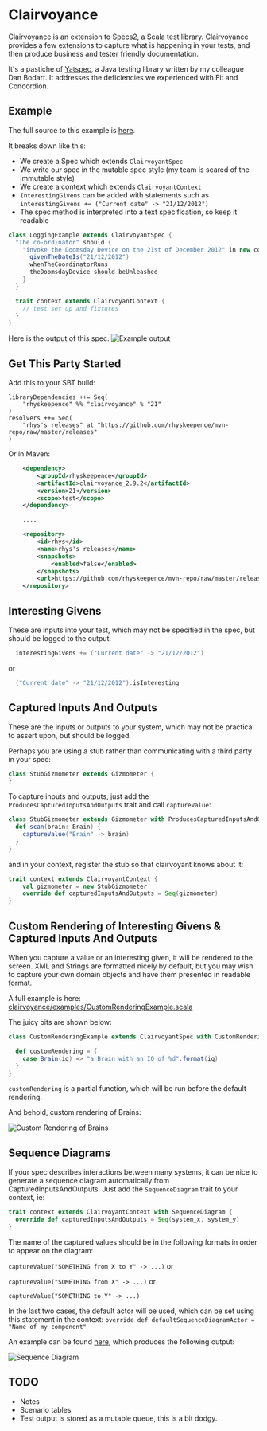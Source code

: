 Clairvoyance
============

Clairvoyance is an extension to Specs2, a Scala test library. Clairvoyance provides a few extensions to capture what is happening in your tests, and then produce business and tester friendly documentation.

It's a pastiche of [Yatspec](http://code.google.com/p/yatspec), a Java testing library written by my colleague Dan Bodart. It addresses the deficiencies we experienced with Fit and Concordion.

Example
-------

The full source to this example is [here](https://github.com/rhyskeepence/clairvoyance/blob/master/src/test/scala/clairvoyance/examples/LoggingExample.scala).

It breaks down like this:

* We create a Spec which extends `ClairvoyantSpec`
* We write our spec in the mutable spec style (my team is scared of the immutable style)
* We create a context which extends `ClairvoyantContext`
* `InterestingGivens` can be added with statements such as `interestingGivens += ("Current date" -> "21/12/2012")`
* The spec method is interpreted into a text specification, so keep it readable

```scala
class LoggingExample extends ClairvoyantSpec {
  "The co-ordinator" should {
    "invoke the Doomsday Device on the 21st of December 2012" in new context {
      givenTheDateIs("21/12/2012")
      whenTheCoordinatorRuns
      theDoomsdayDevice should beUnleashed
    }
  }

  trait context extends ClairvoyantContext {
    // test set up and fixtures
  }
}
```

Here is the output of this spec.
![Example output](http://github.com/rhyskeepence/clairvoyance/raw/master/doc/example-output.jpg)

Get This Party Started
----------------------

Add this to your SBT build:

    libraryDependencies ++= Seq(
        "rhyskeepence" %% "clairvoyance" % "21"
    )
    resolvers ++= Seq(
        "rhys's releases" at "https://github.com/rhyskeepence/mvn-repo/raw/master/releases"
    )

Or in Maven:

```xml
    <dependency>
        <groupId>rhyskeepence</groupId>
        <artifactId>clairvoyance_2.9.2</artifactId>
        <version>21</version>
        <scope>test</scope>
    </dependency>

    ....

    <repository>
        <id>rhys</id>
        <name>rhys's releases</name>
        <snapshots>
            <enabled>false</enabled>
        </snapshots>
        <url>https://github.com/rhyskeepence/mvn-repo/raw/master/releases</url>
    </repository>
```

Interesting Givens
------------------

These are inputs into your test, which may not be specified in the spec, but should be logged to the output:

```scala
  interestingGivens += ("Current date" -> "21/12/2012")
```

or

```scala
  ("Current date" -> "21/12/2012").isInteresting
```


Captured Inputs And Outputs
---------------------------

These are the inputs or outputs to your system, which may not be practical to assert upon, but should be logged.

Perhaps you are using a stub rather than communicating with a third party in your spec:

```scala
class StubGizmometer extends Gizmometer {
}
```

To capture inputs and outputs, just add the `ProducesCapturedInputsAndOutputs` trait and call `captureValue`:

```scala
class StubGizmometer extends Gizmometer with ProducesCapturedInputsAndOutputs {
  def scan(brain: Brain) {
    captureValue("Brain" -> brain)
  }
}
```

and in your context, register the stub so that clairvoyant knows about it:

```scala
trait context extends ClairvoyantContext {
    val gizmometer = new StubGizmometer
    override def capturedInputsAndOutputs = Seq(gizmometer)
}
```

Custom Rendering of Interesting Givens & Captured Inputs And Outputs
--------------------------------------------------------------------

When you capture a value or an interesting given, it will be rendered to the screen. XML and Strings are formatted nicely by default, but you may wish to capture your own domain objects and have them presented in readable format.

A full example is here: [clairvoyance/examples/CustomRenderingExample.scala](https://github.com/rhyskeepence/clairvoyance/blob/master/src/test/scala/clairvoyance/examples/CustomRenderingExample.scala)

The juicy bits are shown below:

```scala
class CustomRenderingExample extends ClairvoyantSpec with CustomRendering {

  def customRendering = {
    case Brain(iq) => "a Brain with an IQ of %d".format(iq)
  }
}
```

`customRendering` is a partial function, which will be run before the default rendering.

And behold, custom rendering of Brains:

![Custom Rendering of Brains](http://github.com/rhyskeepence/clairvoyance/raw/master/doc/custom-rendering.jpg)

Sequence Diagrams
-----------------

If your spec describes interactions between many systems, it can be nice to generate a sequence diagram automatically from CapturedInputsAndOutputs. Just add the `SequenceDiagram` trait to your context, ie:

```scala
trait context extends ClairvoyantContext with SequenceDiagram {
  override def capturedInputsAndOutputs = Seq(system_x, system_y)
}
```

The name of the captured values should be in the following formats in order to appear on the diagram:

`captureValue("SOMETHING from X to Y" -> ...)` or

`captureValue("SOMETHING from X" -> ...)` or

`captureValue("SOMETHING to Y" -> ...)`

In the last two cases, the default actor will be used, which can be set using this statement in the context:
`override def defaultSequenceDiagramActor = "Name of my component"`

An example can be found [here](https://github.com/rhyskeepence/clairvoyance/blob/master/src/test/scala/clairvoyance/examples/SequenceDiagramExample.scala),
which produces the following output:

![Sequence Diagram](http://github.com/rhyskeepence/clairvoyance/raw/master/doc/sequence.jpg)

TODO
----

* Notes
* Scenario tables
* Test output is stored as a mutable queue, this is a bit dodgy.
